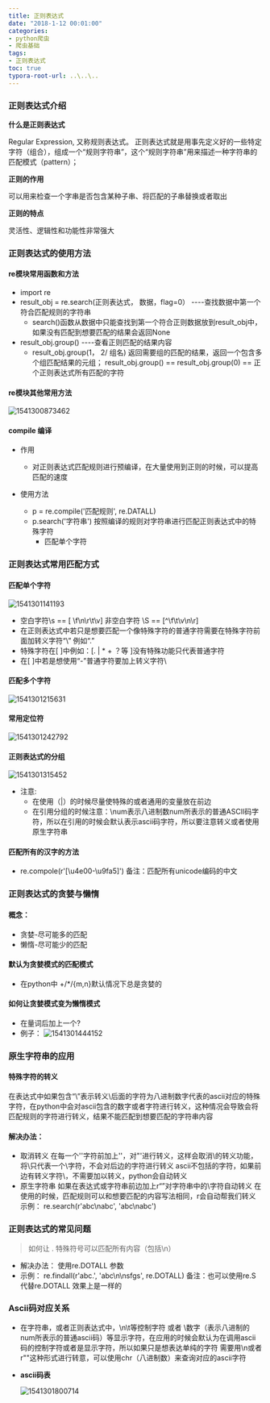 ```yaml
---
title: 正则表达式
date: "2018-1-12 00:01:00"
categories:
- python爬虫
- 爬虫基础
tags:
- 正则表达式
toc: true
typora-root-url: ..\..\..
---
```


### 正则表达式介绍

**什么是正则表达式**

Regular Expression, 又称规则表达式。
正则表达式就是用事先定义好的一些特定字符（组合），组成一个“规则字符串”，这个“规则字符串”用来描述一种字符串的匹配模式（pattern）；

**正则的作用**

可以用来检查一个字串是否包含某种子串、将匹配的子串替换或者取出

**正则的特点**

灵活性、逻辑性和功能性非常强大

<!-- more -->

### 正则表达式的使用方法

#### re模块常用函数和方法
* import  re
* result_obj = re.search(正则表达式， 数据，flag=0）     ----查找数据中第一个符合匹配规则的字符串
  * search()函数从数据中只能查找到第一个符合正则数据放到result_obj中，  如果没有匹配到想要匹配的结果会返回None
* result_obj.group()      ----查看正则匹配的结果内容
  * result_obj.group(1， 2/ 组名) 返回需要组的匹配的结果，返回一个包含多个组匹配结果的元组；    result_obj.group() == result_obj.group(0) == 正个正则表达式所有匹配的字符

#### re模块其他常用方法

![1541300873462](/img/1541300873462.png)

#### compile 编译

* 作用

   * 对正则表达式匹配规则进行预编译，在大量使用到正则的时候，可以提高匹配的速度
* 使用方法

  * p = re.compile('匹配规则',  re.DATALL)
  * p.search('字符串')       按照编译的规则对字符串进行匹配正则表达式中的特殊字符
    * 匹配单个字符
### 正则表达式常用匹配方式

#### 匹配单个字符

![1541301141193](/img/1541301141193.png)

* 空白字符\s == [ \f\n\r\t\v]   非空白字符 \S == \[^\f\t\v\n\r\]   
* 在正则表达式中若只是想要匹配一个像特殊字符的普通字符需要在特殊字符前面加转义字符“\” 例如“\.”
* 特殊字符在[ ]中例如：[.    |   * + ？等 ]没有特殊功能只代表普通字符
* 在[ ]中若是想使用“-”普通字符要加上转义字符\

#### 匹配多个字符

![1541301215631](/img/1541301215631.png)

#### 常用定位符

![1541301242792](/img/1541301242792.png)
#### 正则表达式的分组

![1541301315452](/img/1541301315452.png)

  * 注意: 
      * 在使用（|）的时候尽量使特殊的或者通用的变量放在前边
      * 在引用分组的时候注意：\num表示八进制数num所表示的普通ASCII码字符，所以在引用的时候会默认表示ascii码字符，所以要注意转义或者使用原生字符串
#### 匹配所有的汉字的方法
- re.compole(r'[\u4e00-\u9fa5]')
	备注：匹配所有unicode编码的中文

### 正则表达式的贪婪与懒惰
#### 概念：
- 贪婪-尽可能多的匹配
- 懒惰-尽可能少的匹配
#### 默认为贪婪模式的匹配模式
- 在python中 +/*/{m,n}默认情况下总是贪婪的
#### 如何让贪婪模式变为懒惰模式
- 在量词后加上一个?
- 例子：
![1541301444152](/img/1541301444152.png)

### 原生字符串的应用
#### 特殊字符的转义
在表达式中如果包含“\”表示转义\后面的字符为八进制数字代表的ascii对应的特殊字符，在python中会对ascii包含的数字或者字符进行转义，这种情况会导致会将匹配规则的字符进行转义，结果不能匹配到想要匹配的字符串内容
#### 解决办法：
- 取消转义
	在每一个'\'字符前加上'\'，对"\'进行转义，这样会取消\的转义功能，将\\只代表一个\字符，不会对后边的字符进行转义
	ascii不包括的字符，如果前边有转义字符\，不需要加以转义，python会自动转义
- 原生字符串
	如果在表达式或字符串前边加上r“”对字符串中的\字符自动转义
	在使用的时候，匹配规则可以和想要匹配的内容写法相同，r会自动帮我们转义
	示例： re.search(r'abc\nabc', 'abc\nabc')
### 正则表达式的常见问题
> 如何让 . 特殊符号可以匹配所有内容（包括\n）

- 解决办法：
	使用re.DOTALL 参数
- 示例：
	re.findall(r'abc.',  'abc\n\nsfgs', re.DOTALL)
	备注：也可以使用re.S 代替re.DOTALL 效果上是一样的
### Ascii码对应关系
- 在字符串，或者正则表达式中，\n\t等控制字符 或者 \数字（表示八进制的num所表示的普通ascii码）等显示字符，在应用的时候会默认为在调用ascii码的控制字符或者是显示字符，所以如果只是想表达单纯的字符 需要用\\n或者r""这种形式进行转意，可以使用chr（八进制数）来查询对应的ascii字符

- **ascii码表**

  ![1541301800714](/img/1541301800714.png)